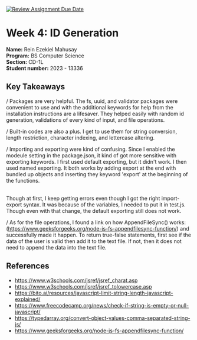 [![Review Assignment Due Date](https://classroom.github.com/assets/deadline-readme-button-22041afd0340ce965d47ae6ef1cefeee28c7c493a6346c4f15d667ab976d596c.svg)](https://classroom.github.com/a/TP0ZkiLb)

# Week 4: ID Generation

**Name:** Rein Ezekiel Mahusay <br/>
**Program:** BS Computer Science <br/>
**Section:** CD-1L <br/>
**Student number:** 2023 - 13336 <br/>

## Key Takeaways

/ Packages are very helpful. The fs, uuid, and validator packages were convenient to use and with the additional keywords for help from the installation instructions are a lifesaver. They helped easily with random id generation, validations of every kind of input, and file operations. <br/>

/ Built-in codes are also a plus. I get to use them for string conversion, length restriction, character indexing, and lettercase altering. <br/>

/ Importing and exporting were kind of confusing. Since I enabled the modeule setting in the package.json, it kind of got more sensitive with exporting keywords. I first used default exporting, but it didn't work. I then used named exporting. It both works by adding export at the end with bundled up objects and inserting they keyword 'export' at the beginning of the functions. <br/><br/>

Though at first, I keep getting errors even though I got the right import-export syntax. It was because of the variables, I needed to put it in test.js. Though even with that change, the default exporting still does not work. <br/>

/ As for the file operations, I found a link on how AppendFileSync() works: (https://www.geeksforgeeks.org/node-js-fs-appendfilesync-function/) and successfully made it happen. To return true-false statements, first see if the data of the user is valid then add it to the text file. If not, then it does not need to append the data into the text file.


## References

- https://www.w3schools.com/jsref/jsref_charat.asp
- https://www.w3schools.com/jsref/jsref_tolowercase.asp
- https://bito.ai/resources/javascript-limit-string-length-javascript-explained/
- https://www.freecodecamp.org/news/check-if-string-is-empty-or-null-javascript/
- https://typedarray.org/convert-object-values-comma-separated-string-js/
- https://www.geeksforgeeks.org/node-js-fs-appendfilesync-function/